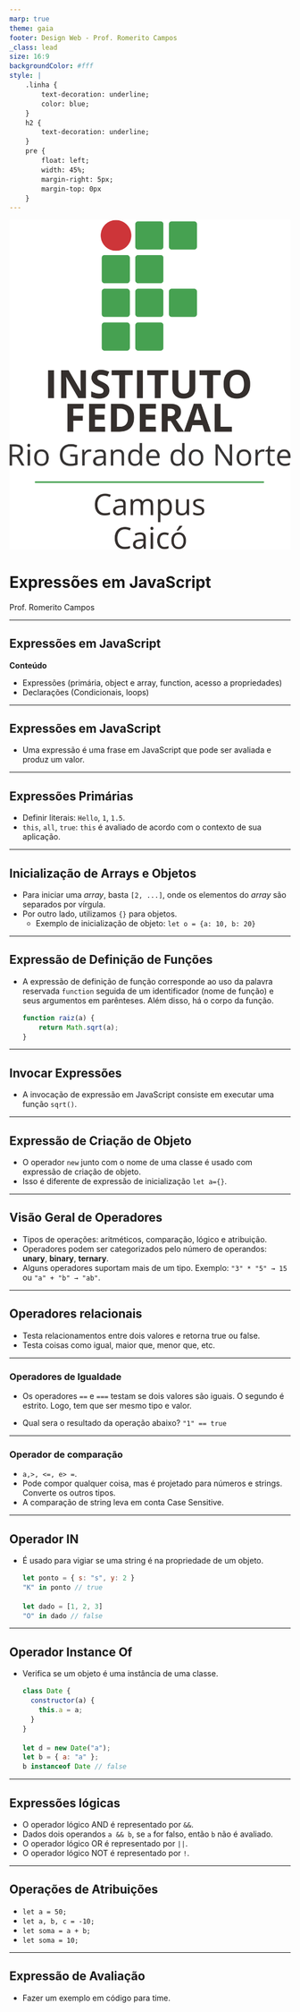 ```yaml
---
marp: true
theme: gaia
footer: Design Web - Prof. Romerito Campos
_class: lead
size: 16:9
backgroundColor: #fff
style: |
    .linha {
        text-decoration: underline;
        color: blue;
    } 
    h2 {
        text-decoration: underline;
    }    
    pre {
        float: left;
        width: 45%;
        margin-right: 5px;
        margin-top: 0px
    }
---
```



![w:120 h:120](../../../assets/ifrn-vertical.png)
# Expressões em JavaScript
Prof. Romerito Campos

---
## Expressões em JavaScript

**Conteúdo**

- Expressões (primária, object e array, function, acesso a propriedades)
- Declarações (Condicionais, loops)

---

## Expressões em JavaScript

- Uma expressão é uma frase em JavaScript que pode ser avaliada e produz um valor.

---

## Expressões Primárias

- Definir literais: `Hello`, `1`, `1.5`.
- `this`, `all`, `true`: `this` é avaliado de acordo com o contexto de sua aplicação.

---

## Inicialização de Arrays e Objetos

- Para iniciar uma *array*, basta `[2, ...]`, onde os elementos do *array* são separados por vírgula.
- Por outro lado, utilizamos `{}` para objetos.
    - Exemplo de inicialização de objeto: `let o = {a: 10, b: 20}`

---

## Expressão de Definição de Funções

- A expressão de definição de função corresponde ao uso da palavra reservada `function` seguida de um identificador (nome de função) e seus argumentos em parênteses. Além disso, há o corpo da função.
    
    ```jsx
    function raiz(a) {
        return Math.sqrt(a);
    }
    ```

---

## Invocar Expressões

- A invocação de expressão em JavaScript consiste em executar uma função `sqrt()`.

---

## Expressão de Criação de Objeto

- O operador `new` junto com o nome de uma classe é usado com expressão de criação de objeto.
- Isso é diferente de expressão de inicialização `let a={}`.

---

## Visão Geral de Operadores

- Tipos de operações: aritméticos, comparação, lógico e atribuição.
- Operadores podem ser categorizados pelo número de operandos: **unary**, **binary**, **ternary**.
- Alguns operadores suportam mais de um tipo. Exemplo: `"3" * "5" → 15` ou `"a" + "b" → "ab"`.

---

## Operadores relacionais

- Testa relacionamentos entre dois valores e retorna true ou false.
- Testa coisas como igual, maior que, menor que, etc.

---

### Operadores de Igualdade

- Os operadores `==` e `===` testam se dois valores são iguais. O segundo é estrito. Logo, tem que ser mesmo tipo e valor.
 
- Qual sera o resultado da operação abaixo? `"1" == true`

---

### Operador de comparação

- `a,>, <=, e> =`.
- Pode compor qualquer coisa, mas é projetado para números e strings. Converte os outros tipos.
- A comparação de string leva em conta Case Sensitive.

---

## Operador IN

- É usado para vigiar se uma string é na propriedade de um objeto.
    
    ```jsx
    let ponto = { s: "s", y: 2 }
    "K" in ponto // true
    
    let dado = [1, 2, 3]
    "O" in dado // false
    ```

---

## Operador Instance Of

- Verifica se um objeto é uma instância de uma classe.

    ```jsx
    class Date {
      constructor(a) {
        this.a = a;
      }
    }

    let d = new Date("a");
    let b = { a: "a" };
    b instanceof Date // false
    ```

---

## Expressões lógicas

- O operador lógico AND é representado por `&&`.
- Dados dois operandos `a && b`, se `a` for falso, então `b` não é avaliado.
- O operador lógico OR é representado por `||`.
- O operador lógico NOT é representado por `!`.

---

## Operações de Atribuições

- `let a = 50;`
- `let a, b, c = -10;`
- `let soma = a + b;`
- `let soma = 10;`

---

## Expressão de Avaliação

- Fazer um exemplo em código para time.

